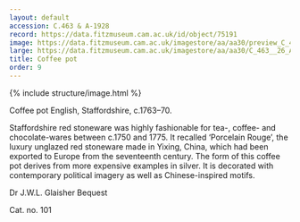 ```yaml
---
layout: default
accession: C.463 & A-1928
record: https://data.fitzmuseum.cam.ac.uk/id/object/75191
image: https://data.fitzmuseum.cam.ac.uk/imagestore/aa/aa30/preview_C_463__26_A_1928_1_201407_jas244_mas.jpg
large: https://data.fitzmuseum.cam.ac.uk/imagestore/aa/aa30/C_463__26_A_1928_1_201407_jas244_mas.jpg
title: Coffee pot
order: 9
---
```

{% include structure/image.html %}

Coffee pot
English, Staffordshire, c.1763–70.

Staffordshire red stoneware was highly fashionable for tea-, coffee- and chocolate-wares between c.1750 and 1775. It recalled ‘Porcelain Rouge’, the luxury unglazed red stoneware made in Yixing, China, which had been exported to Europe from the seventeenth century. The form of this coffee pot derives from more expensive examples in silver. It is decorated with contemporary political imagery as well as Chinese-inspired motifs.

Dr J.W.L. Glaisher Bequest

Cat. no. 101
